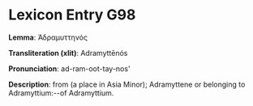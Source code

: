 # Lexicon Entry G98

**Lemma**: Ἀδραμυττηνός

**Transliteration (xlit)**: Adramyttēnós

**Pronunciation**: ad-ram-oot-tay-nos'

**Description**:
from  (a place in Asia Minor); Adramyttene or belonging to Adramyttium:--of Adramyttium.
